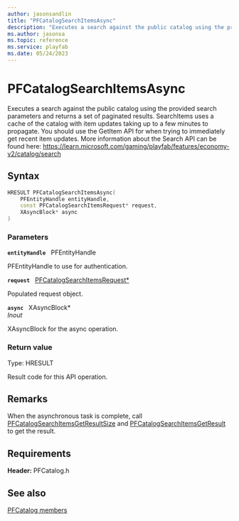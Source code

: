 ```yaml
---
author: jasonsandlin
title: "PFCatalogSearchItemsAsync"
description: "Executes a search against the public catalog using the provided search parameters and returns a set of paginated results. SearchItems uses a cache of the catalog with item updates taking up to a few minutes to propagate. You should use the GetItem API for when trying to immediately get recent item updates. More information about the Search API can be found here: https://learn.microsoft.com/gaming/playfab/features/economy-v2/catalog/search"
ms.author: jasonsa
ms.topic: reference
ms.service: playfab
ms.date: 05/24/2023
---
```


# PFCatalogSearchItemsAsync  

Executes a search against the public catalog using the provided search parameters and returns a set of paginated results. SearchItems uses a cache of the catalog with item updates taking up to a few minutes to propagate. You should use the GetItem API for when trying to immediately get recent item updates. More information about the Search API can be found here: https://learn.microsoft.com/gaming/playfab/features/economy-v2/catalog/search  

## Syntax  
  
```cpp
HRESULT PFCatalogSearchItemsAsync(  
    PFEntityHandle entityHandle,  
    const PFCatalogSearchItemsRequest* request,  
    XAsyncBlock* async  
)  
```  
  
### Parameters  
  
**`entityHandle`** &nbsp; PFEntityHandle  
  
PFEntityHandle to use for authentication.  
  
**`request`** &nbsp; [PFCatalogSearchItemsRequest*](../../pfcatalogtypes/structs/pfcatalogsearchitemsrequest.md)  
  
Populated request object.  
  
**`async`** &nbsp; XAsyncBlock*  
*_Inout_*  
  
XAsyncBlock for the async operation.  
  
  
### Return value
Type: HRESULT
  
Result code for this API operation.
  
## Remarks  
  
When the asynchronous task is complete, call [PFCatalogSearchItemsGetResultSize](pfcatalogsearchitemsgetresultsize.md) and [PFCatalogSearchItemsGetResult](pfcatalogsearchitemsgetresult.md) to get the result.
  
## Requirements  
  
**Header:** PFCatalog.h
  
## See also  
[PFCatalog members](../pfcatalog_members.md)  

  
  
